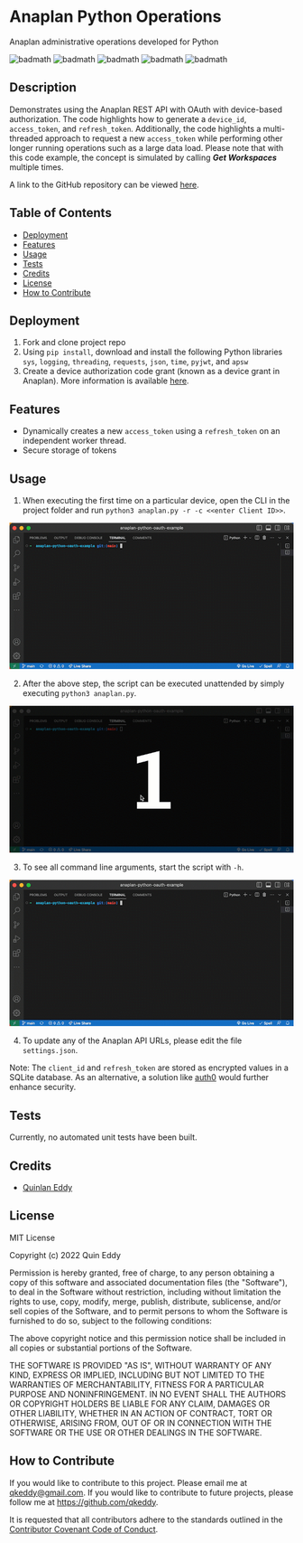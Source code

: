 # Anaplan Python Operations
Anaplan administrative operations developed for Python

![badmath](https://img.shields.io/github/license/qkeddy/anaplan-python-oauth-example)
![badmath](https://img.shields.io/github/issues/qkeddy/anaplan-python-oauth-example)
![badmath](https://img.shields.io/github/languages/top/qkeddy/anaplan-python-oauth-example)
![badmath](https://img.shields.io/github/watchers/qkeddy/anaplan-python-oauth-example)
![badmath](https://img.shields.io/github/forks/qkeddy/anaplan-python-oauth-example)

## Description
Demonstrates using the Anaplan REST API with OAuth with device-based authorization. The code highlights how to generate a `device_id`, `access_token`, and `refresh_token`. Additionally, the code highlights a multi-threaded approach to request a new `access_token` while performing other longer running operations such as a large data load. Please note that with this code example, the concept is simulated by calling ***Get Workspaces*** multiple times. 

A link to the GitHub repository can be viewed [here](https://github.com/qkeddy/anaplan-python-oauth-example).

## Table of Contents

- [Deployment](#deployment)
- [Features](#features)
- [Usage](#usage)
- [Tests](#tests)
- [Credits](#credits)
- [License](#license)
- [How to Contribute](#how-to-contribute)

## Deployment
1. Fork and clone project repo
2. Using `pip install`, download and install the following Python libraries
`sys`, 
`logging`, 
`threading`, 
`requests`,
`json`,
`time`,
`pyjwt`, and
`apsw`
3. Create a device authorization code grant (known as a device grant in Anaplan). More information is available [here](https://help.anaplan.com/2ef7b883-fe87-4194-b028-ef6e7bbf8e31-OAuth2-API). 



## Features
- Dynamically creates a new `access_token` using a `refresh_token` on an independent worker thread.
- Secure storage of tokens

## Usage

1. When executing the first time on a particular device, open the CLI in the project folder and run `python3 anaplan.py -r -c <<enter Client ID>>`. 

![image](./anaplan-oauth-token-refresh-new-device-registration.gif)

2. After the above step, the script can be executed unattended by simply executing `python3 anaplan.py`.

![image](./anaplan-oauth-token-refresh-device-registered.gif)

3. To see all command line arguments, start the script with `-h`.

![image](./anaplan-oauth-help.gif)

4. To update any of the Anaplan API URLs, please edit the file `settings.json`.

Note: The `client_id` and `refresh_token` are stored as encrypted values in a SQLite database. As an alternative, a solution like [auth0](https://auth0.com/) would further enhance security. 

## Tests
Currently, no automated unit tests have been built. 

## Credits
- [Quinlan Eddy](https://github.com/qkeddy)

## License
MIT License

Copyright (c) 2022 Quin Eddy

Permission is hereby granted, free of charge, to any person obtaining a copy
of this software and associated documentation files (the "Software"), to deal
in the Software without restriction, including without limitation the rights
to use, copy, modify, merge, publish, distribute, sublicense, and/or sell
copies of the Software, and to permit persons to whom the Software is
furnished to do so, subject to the following conditions:

The above copyright notice and this permission notice shall be included in all
copies or substantial portions of the Software.

THE SOFTWARE IS PROVIDED "AS IS", WITHOUT WARRANTY OF ANY KIND, EXPRESS OR
IMPLIED, INCLUDING BUT NOT LIMITED TO THE WARRANTIES OF MERCHANTABILITY,
FITNESS FOR A PARTICULAR PURPOSE AND NONINFRINGEMENT. IN NO EVENT SHALL THE
AUTHORS OR COPYRIGHT HOLDERS BE LIABLE FOR ANY CLAIM, DAMAGES OR OTHER
LIABILITY, WHETHER IN AN ACTION OF CONTRACT, TORT OR OTHERWISE, ARISING FROM,
OUT OF OR IN CONNECTION WITH THE SOFTWARE OR THE USE OR OTHER DEALINGS IN THE
SOFTWARE.



## How to Contribute

If you would like to contribute to this project. Please email me at qkeddy@gmail.com. If you would like to contribute to future projects, please follow me at https://github.com/qkeddy.

It is requested that all contributors adhere to the standards outlined in the [Contributor Covenant Code of Conduct](https://www.contributor-covenant.org/version/2/1/code_of_conduct/).